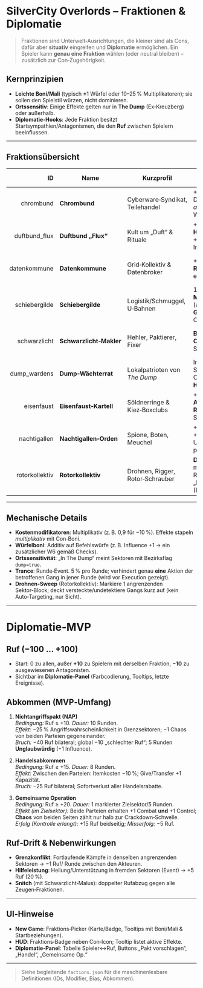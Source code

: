 # SilverCity Overlords – Fraktionen & Diplomatie

> Fraktionen sind Unterwelt‑Ausrichtungen, die kleiner sind als Cons, dafür aber **situativ** eingreifen und **Diplomatie** ermöglichen. Ein Spieler kann **genau eine Fraktion** wählen (oder neutral bleiben) – zusätzlich zur Con‑Zugehörigkeit.

## Kernprinzipien
- **Leichte Boni/Mali** (typisch ±1 Würfel oder 10–25 % Multiplikatoren); sie sollen den Spielstil würzen, nicht dominieren.
- **Ortssensitiv**: Einige Effekte gelten nur in **The Dump** (Ex‑Kreuzberg) oder außerhalb.
- **Diplomatie‑Hooks**: Jede Fraktion besitzt Startsympathien/Antagonismen, die den **Ruf** zwischen Spielern beeinflussen.

---

## Fraktionsübersicht

| ID | Name | Kurzprofil | Kernboni | Mali | Diplomatische Tendenzen |
|---:|------|------------|----------|------|-------------------------|
| chrombund | **Chrombund** | Cyberware‑Syndikat, Teilehandel | +1 Combat **&** +1 Defense auf *ausgerüstete* Gangs; Waffen/Armor −10 % | −1 Stealth; Upkeep +10 % wenn ≥2 Items | +5 Datenkommune, −10 Duftbund |
| duftbund_flux | **Duftbund „Flux“** | Kult um „Duft“ & Rituale | +1 Würfel **Influence** & **Heal**; 10 % Chance auf +1 Support nach Influence | −1 Detect; 5 % Trance (Gang verliert Aktion) | −10 Chrombund, +5 Dump‑Wächter |
| datenkommune | **Datenkommune** | Grid‑Kollektiv & Datenbroker | +1 Tech, +1 Detect; **Research** +20 % effizienter | −1 Combat; Chaos an Grid‑Sites +5 % Crackdown | +5 Chrombund, −5 Schwarzlicht |
| schiebergilde | **Schiebergilde** | Logistik/Schmuggel, U‑Bahnen | 1 **kostenloser Move**/Runde (auto‑zugewiesen); **Give/Handel** kostet 0 Cash | −1 Influence; −10 % Cash aus Casino/BTL | +5 Schwarzlicht, −5 Wardens |
| schwarzlicht | **Schwarzlicht‑Makler** | Hehler, Paktierer, Fixer | **Bribe** −25 %; +1 Würfel **Control** bei ≥2 Sites im Sektor | −1 Chaos; **Snitch** doppelte Rufschäden | +5 Schiebergilde, −5 Datenkommune |
| dump_wardens | **Dump‑Wächterrat** | Lokalpatrioten von *The Dump* | In **The Dump**: +1 Stealth, +1 Control, Crackdown‑Stufe −1; **Heal** +1 mit Klinik | Außerhalb: −1 Support‑Gewinn; −1 Influence gegen Con‑Sites | +5 Duftbund, −5 Schiebergilde |
| eisenfaust | **Eisenfaust‑Kartell** | Söldnerringe & Kiez‑Boxclubs | +2 Combat beim **Attack**‑Befehl; **Retaliatory** erleidet −1 Schaden (min 0) | −1 Research; Itemkosten +10 % | −5 Datenkommune, +5 Wardens |
| nachtigallen | **Nachtigallen‑Orden** | Spione, Boten, Meuchel | +1 Stealth; **Hide** gewinnt +2 % Unentdecktheits‑Chance pro Stealth‑Punkt | −1 Defense | −5 Eisenfaust, +5 Schwarzlicht |
| rotorkollektiv | **Rotorkollektiv** | Drohnen, Rigger, Rotor‑Schrauber | **Detect** +2 in Sektoren mit Fabrik/Depot; 1×/10 Runden „Drohnen‑Sweep“ (Reveal) | −1 Influence; **Move** in engen Vierteln +1 Cash | +5 Datenkommune, −5 Wardens |

---

## Mechanische Details
- **Kostenmodifikatoren**: Multiplikativ (z. B. 0,9 für −10 %). Effekte stapeln *multiplikativ* mit Con‑Boni.
- **Würfelboni**: Additiv auf Befehlswürfe (z. B. Influence +1 → ein zusätzlicher W6 gemäß Checks).
- **Ortssensitivität**: „In The Dump“ meint Sektoren mit Bezirksflag `dump=true`.
- **Trance**: Runde‑Event. 5 % pro Runde; verhindert genau **eine** Aktion der betroffenen Gang in jener Runde (wird vor Execution gezeigt).
- **Drohnen‑Sweep** (Rotorkollektiv): Markiere 1 angrenzenden Sektor‑Block; deckt versteckte/undetektiere Gangs kurz auf (kein Auto‑Targeting, nur Sicht).

---

# Diplomatie‑MVP

## Ruf (−100 … +100)
- Start: 0 zu allen, außer **+10** zu Spielern mit derselben Fraktion, **−10** zu ausgewiesenen Antagonisten.
- Sichtbar im **Diplomatie‑Panel** (Farbcodierung, Tooltips, letzte Ereignisse).

## Abkommen (MVP‑Umfang)
1. **Nichtangriffspakt (NAP)**  
   *Bedingung:* Ruf ≥ +10. *Dauer:* 10 Runden.  
   *Effekt:* −25 % Angriffswahrscheinlichkeit in Grenzsektoren; −1 Chaos von beiden Parteien gegeneinander.  
   *Bruch:* −40 Ruf bilateral; global −10 „schlechter Ruf“; 5 Runden **Unglaubwürdig** (−1 Influence).

2. **Handelsabkommen**  
   *Bedingung:* Ruf ≥ +15. *Dauer:* 8 Runden.  
   *Effekt:* Zwischen den Parteien: Itemkosten −10 %; Give/Transfer +1 Kapazität.  
   *Bruch:* −25 Ruf bilateral; Sofortverlust aller Handelsrabatte.

3. **Gemeinsame Operation**  
   *Bedingung:* Ruf ≥ +20. *Dauer:* 1 markierter Zielsektor/5 Runden.  
   *Effekt (im Zielsektor):* Beide Parteien erhalten +1 Combat **und** +1 Control; **Chaos** von beiden Seiten zählt nur halb zur Crackdown‑Schwelle.  
   *Erfolg (Kontrolle erlangt):* +15 Ruf beidseitig; *Misserfolg:* −5 Ruf.

## Ruf‑Drift & Nebenwirkungen
- **Grenzkonflikt**: Fortlaufende Kämpfe in denselben angrenzenden Sektoren → −1 Ruf/ Runde zwischen den Akteuren.  
- **Hilfeleistung**: Heilung/Unterstützung in fremden Sektoren (Event) → +5 Ruf (20 %).  
- **Snitch** (mit Schwarzlicht‑Malus): doppelter Rufabzug gegen alle Zeugen‑Fraktionen.

---

## UI‑Hinweise
- **New Game**: Fraktions‑Picker (Karte/Badge, Tooltips mit Boni/Mali & Startbeziehungen).  
- **HUD**: Fraktions‑Badge neben Con‑Icon; Tooltip listet aktive Effekte.  
- **Diplomatie‑Panel**: Tabelle Spieler↔Ruf, Buttons „Pakt vorschlagen“, „Handel“, „Gemeinsame Op.“

---

> Siehe begleitende `factions.json` für die maschinenlesbare Definitionen (IDs, Modifier, Bias, Abkommen).

